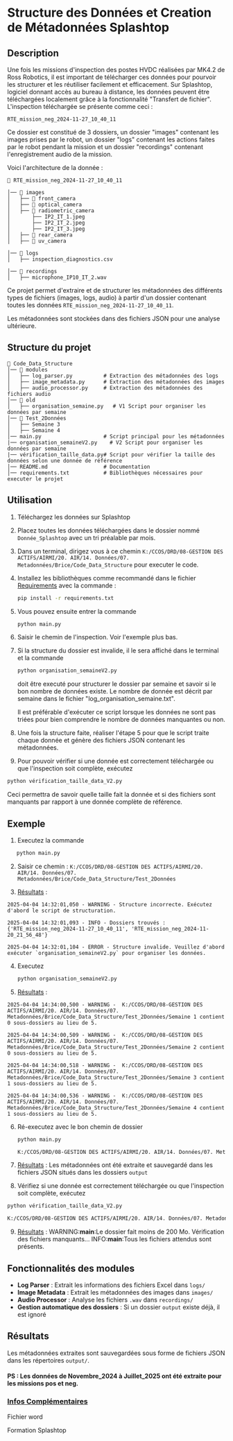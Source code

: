 # Structure des Données et Creation de Métadonnées Splashtop

## Description
Une fois les missions d'inspection des postes HVDC réalisées par MK4.2 de Ross Robotics, il est important de télécharger ces données pour pourvoir les structurer et les réutiliser facilement et efficacement. Sur Splashtop, logiciel donnant accès au bureau à distance, les données peuvent être téléchargées localement grâce à la fonctionnalité "Transfert de fichier". L'inspection téléchargée se présente comme ceci :

```
RTE_mission_neg_2024-11-27_10_40_11
```
 Ce dossier est constitué de 3 dossiers, un dossier "images" contenant les images prises par le robot, un dossier "logs" contenant les actions faites par le robot pendant la mission et un dossier "recordings" contenant l'enregistrement audio de la mission. 
 
 Voici l'architecture de la donnée :

 ```
📂 RTE_mission_neg_2024-11-27_10_40_11

│── 📂 images
│   ├── 📂 front_camera
│   ├── 📂 optical_camera     
│   ├── 📂 radiometric_camera
│       ├── IP2_IT_1.jpeg      
│       ├── IP2_IT_2.jpeg      
│       ├── IP2_IT_3.jpeg      
│   ├── 📂 rear_camera 
│   ├── 📂 uv_camera

│── 📂 logs
│   ├── inspection_diagnostics.csv

│── 📂 recordings
│   ├── microphone_IP10_IT_2.wav              

```

Ce projet permet d'extraire et de structurer les métadonnées des différents types de fichiers (images, logs, audio) à partir d'un dossier contenant toutes les données `RTE_mission_neg_2024-11-27_10_40_11`. 

Les métadonnées sont stockées dans des fichiers JSON pour une analyse ultérieure.

## Structure du projet
```
📂 Code_Data_Structure
│── 📂 modules
│   ├── log_parser.py          # Extraction des métadonnées des logs
│   ├── image_metadata.py      # Extraction des métadonnées des images
│   ├── audio_processor.py     # Extraction des métadonnées des fichiers audio
│── 📂 old
│   ├── organisation_semaine.py   # V1 Script pour organiser les données par semaine
│── 📂 Test_2Données
│   ├── Semaine 3
│   ├── Semaine 4
│── main.py                    # Script principal pour les métadonnées 
|── organisation_semaineV2.py    # V2 Script pour organiser les données par semaine
|── vérification_taille_data.py# Script pour vérifier la taille des données selon une donnée de référence
│── README.md                  # Documentation
│── requirements.txt           # Bibliothèques nécessaires pour executer le projet
```

## Utilisation

1. Téléchargez les données sur Splashtop

2. Placez toutes les données téléchargées dans le dossier nommé `Donnée_Splashtop` avec un tri préalable par mois.

3. Dans un terminal, dirigez vous à ce chemin `K:/CCOS/DRD/08-GESTION DES ACTIFS/AIRMI/20. AIR/14. Données/07. Metadonnées/Brice/Code_Data_Structure` pour executer le code.

4. Installez les bibliothèques comme recommandé dans le fichier [Requirements](./requirements.txt) avec la commande :
   ```sh
   pip install -r requirements.txt
   ```

5. Vous pouvez ensuite entrer la commande
   ```sh
   python main.py
   ```

6. Saisir le chemin de l'inspection. Voir l'exemple plus bas.

7. Si la structure du dossier est invalide, il le sera affiché dans le terminal et la commande
   ```sh
   python organisation_semaineV2.py
   ```
   doit être executé pour structurer le dossier par semaine et savoir si le bon nombre de données existe. Le nombre de donnée est décrit par semaine dans le fichier "log_organisation_semaine.txt".

   Il est préférable d'exécuter ce script lorsque les données ne sont pas triées pour bien comprendre le nombre de données manquantes ou non.

8. Une fois la structure faite, réaliser l'étape 5 pour que le script traite chaque donnée et génère des fichiers JSON contenant les métadonnées.

9. Pour pouvoir vérifier si une donnée est correctement téléchargée ou que l'inspection soit complète, exécutez 
```sh
python vérification_taille_data_V2.py
``` 
Ceci permettra de savoir quelle taille fait la donnée et si des fichiers sont manquants par rapport à une donnée complète de référence.

## Exemple

1. Executez la commande 
```sh
   python main.py
   ```
2. Saisir ce chemin : `K:/CCOS/DRD/08-GESTION DES ACTIFS/AIRMI/20. AIR/14. Données/07. Metadonnées/Brice/Code_Data_Structure/Test_2Données`

3. <u>Résultats</u> :
```
2025-04-04 14:32:01,050 - WARNING - Structure incorrecte. Exécutez d'abord le script de structuration.

2025-04-04 14:32:01,093 - INFO - Dossiers trouvés : {'RTE_mission_neg_2024-11-27_10_40_11', 'RTE_mission_neg_2024-11-20_21_56_48'}

2025-04-04 14:32:01,104 - ERROR - Structure invalide. Veuillez d'abord exécuter `organisation_semaineV2.py` pour organiser les données.
```

4. Executez 
   ```sh
   python organisation_semaineV2.py
   ```

5. <u>Résultats</u> :
```
2025-04-04 14:34:00,500 - WARNING -  K:/CCOS/DRD/08-GESTION DES ACTIFS/AIRMI/20. AIR/14. Données/07. Metadonnées/Brice/Code_Data_Structure/Test_2Données/Semaine 1 contient 0 sous-dossiers au lieu de 5.

2025-04-04 14:34:00,509 - WARNING -  K:/CCOS/DRD/08-GESTION DES ACTIFS/AIRMI/20. AIR/14. Données/07. Metadonnées/Brice/Code_Data_Structure/Test_2Données/Semaine 2 contient 0 sous-dossiers au lieu de 5.

2025-04-04 14:34:00,518 - WARNING -  K:/CCOS/DRD/08-GESTION DES ACTIFS/AIRMI/20. AIR/14. Données/07. Metadonnées/Brice/Code_Data_Structure/Test_2Données/Semaine 3 contient 1 sous-dossiers au lieu de 5.

2025-04-04 14:34:00,536 - WARNING -  K:/CCOS/DRD/08-GESTION DES ACTIFS/AIRMI/20. AIR/14. Données/07. Metadonnées/Brice/Code_Data_Structure/Test_2Données/Semaine 4 contient 1 sous-dossiers au lieu de 5.
```

6. Ré-executez avec le bon chemin de dossier
   ```sh
   python main.py
   
   K:/CCOS/DRD/08-GESTION DES ACTIFS/AIRMI/20. AIR/14. Données/07. Metadonnées/Brice/Code_Data_Structure/Test_2Données/neg/Décembre_2025_neg
   ```
7. <u>Résultats</u> : Les métadonnées ont été extraite et sauvegardé dans les fichiers JSON situés dans les dossiers `output`

8. Vérifiez si une donnée est correctement téléchargée ou que l'inspection soit complète, exécutez 
```sh
python vérification_taille_data_V2.py

K:/CCOS/DRD/08-GESTION DES ACTIFS/AIRMI/20. AIR/14. Données/07. Metadonnées/Brice/Code_Data_Structure/Test_2Données/Semaine 3/RTE_mission_neg_2024-11-20_21_56_48
``` 

9. <u>Résultats</u> : WARNING:__main__:Le dossier fait moins de 200 Mo. Vérification des fichiers manquants...
INFO:__main__:Tous les fichiers attendus sont présents.

## Fonctionnalités des modules 
- **Log Parser** : Extrait les informations des fichiers Excel dans `logs/`
- **Image Metadata** : Extrait les métadonnées des images dans `images/`
- **Audio Processor** : Analyse les fichiers `.wav` dans `recordings/`
- **Gestion automatique des dossiers** : Si un dossier `output` existe déjà, il est ignoré

## Résultats
Les métadonnées extraites sont sauvegardées sous forme de fichiers JSON dans les répertoires `output/`.

#### PS : Les données de Novembre_2024 à Juillet_2025 ont été extraite pour les missions pos et neg.

### <u>Infos Complémentaires </u>

Fichier word

Formation Splashtop
